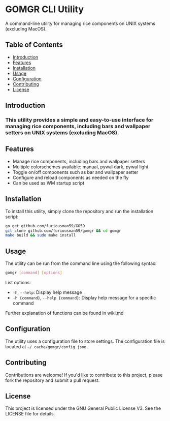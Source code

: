 
**GOMGR CLI Utility**
=====================

A command-line utility for managing rice components on UNIX systems (excluding MacOS).

**Table of Contents**
-----------------

* [Introduction](#introduction)
* [Features](#features)
* [Installation](#installation)
* [Usage](#usage)
* [Configuration](#configuration)
* [Contributing](#contributing)
* [License](#license)

**Introduction**
---------------

### This utility provides a simple and easy-to-use interface for managing rice components, including bars and wallpaper setters on UNIX systems (excluding MacOS).

**Features**
------------

* Manage rice components, including bars and wallpaper setters
* Multiple colorschemes available: manual, pywal dark, pywal light
* Toggle on/off components such as bar and wallpaper setter
* Configure and reload components as needed on the fly
* Can be used as WM startup script

**Installation**
---------------

To install this utility, simply clone the repository and run the installation script:
```bash
go get github.com/furiousman59/GO59
git clone github.com/furiousman59/gomgr && cd gomgr
make build && sudo make install
```
**Usage**
-----

The utility can be run from the command line using the following syntax:
```bash
gomgr [command] [options]
```
List options:

* `-h`, `--help`: Display help message
* `-h {command}`, `--help {command}`: Display help message for a specific command

Further explanation of functions can be found in wiki.md

**Configuration**
--------------

The utility uses a configuration file to store settings. The configuration file is located at `~/.cache/gomgr/config.json`.

**Contributing**
------------

Contributions are welcome! If you'd like to contribute to this project, please fork the repository and submit a pull request.

**License**
-------

This project is licensed under the GNU General Public License V3. See the LICENSE file for details.
